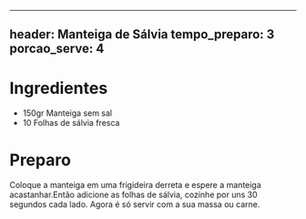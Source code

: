 -----
header: Manteiga de Sálvia
tempo_preparo: 3
porcao_serve: 4 
-----
# Ingredientes

- 150gr Manteiga sem sal
- 10 Folhas de sálvia fresca


# Preparo 
  Coloque a manteiga em uma frigideira derreta e espere a manteiga acastanhar.Então adicione as folhas de sálvia, cozinhe por uns 30 segundos cada lado. Agora é só servir com a sua massa ou carne.
